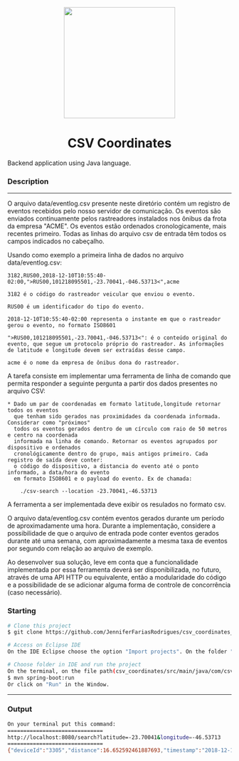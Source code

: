 <p align="center">
 <img src="https://qph.cf2.quoracdn.net/main-qimg-62be9fb6e1d7166e9cbeeed913096752" height="250" width="250">  </p>
 <h1 align="center">CSV Coordinates</h1>
<p align="center">
</p>
Backend application using Java language.

### Description 
---
O arquivo data/eventlog.csv presente neste diretório contém um registro de eventos recebidos
pelo nosso servidor de comunicação. Os eventos são enviados continuamente pelos rastreadores
instalados nos ônibus da frota da empresa "ACME". Os eventos estão ordenados cronologicamente,
mais recentes primeiro. Todas as linhas do arquivo csv de entrada têm todos os campos indicados
no cabeçalho.

Usando como exemplo a primeira linha de dados no arquivo data/eventlog.csv:

	3182,RUS00,2018-12-10T10:55:40-02:00,">RUS00,101218095501,-23.70041,-046.53713<",acme

	3182 é o código do rastreador veicular que enviou o evento.

	RUS00 é um identificador do tipo do evento.

	2018-12-10T10:55:40-02:00 representa o instante em que o rastreador gerou o evento, no formato ISO8601

	">RUS00,101218095501,-23.70041,-046.53713<": é o conteúdo original do evento, que segue um protocolo próprio do rastreador. As informações de latitude e longitude devem ser extraídas desse campo.

	acme é o nome da empresa de ônibus dona do rastreador.

A tarefa consiste em implementar uma ferramenta de linha de comando que permita responder a seguinte pergunta
a partir dos dados presentes no arquivo CSV:

	* Dado um par de coordenadas em formato latitude,longitude retornar todos os eventos
	  que tenham sido gerados nas proximidades da coordenada informada. Considerar como "próximos"
	  todos os eventos gerados dentro de um círculo com raio de 50 metros e centro na coordenada
	  informada na linha de comando. Retornar os eventos agrupados por dispositivo e ordenados
	  cronológicamente dentro do grupo, mais antigos primeiro. Cada registro de saída deve conter:
	  o código do dispositivo, a distancia do evento até o ponto informado, a data/hora do evento
	  em formato ISO8601 e o payload do evento. Ex de chamada:

		./csv-search --location -23.70041,-46.53713
		
A ferramenta a ser implementada deve exibir os resulados no formato csv. 

O arquivo data/eventlog.csv contém eventos gerados durante um período de aproximadamente uma hora.
Durante a implementação, considere a possibilidade de que o arquivo de entrada pode conter eventos
gerados durante até uma semana, com aproximadamente a mesma taxa de eventos por segundo com relação
ao arquivo de exemplo.

Ao desenvolver sua solução, leve em conta que a funcionalidade implementada por essa
ferramenta deverá ser disponibilizada, no futuro, através de uma API HTTP ou equivalente, então a 
modularidade do código e a possibilidade de se adicionar alguma forma de controle de concorrência
(caso necessário).
### Starting
```bash
# Clone this project
$ git clone https://github.com/JenniferFariasRodrigues/csv_coordinates_Java.git

# Access on Eclipse IDE
On the IDE Eclipse choose the option "Import projects". On the folder "General" choose "Existing Projects into workspace" and choose  csv_coordinates_Java folder.

# Choose folder in IDE and run the project
On the terminal, on the file path(csv_coordinates/src/main/java/com/csv_coordinates/csv_coordinates), run the code:
$ mvn spring-boot:run
Or click on "Run" in the Window.


```

---
### Output

```bash
On your terminal put this command:
==============================
http://localhost:8080/search?latitude=-23.70041&longitude=-46.53713
==============================
{"deviceId":"3305","distance":16.652592461887693,"timestamp":"2018-12-10T09:58:00-02:00","payload":{"type":"RUS00","date":"10/12/2018","time":"08:57:59","latitude":-23.70038,"longitude":-46.53697}},{"deviceId":"3305","distance":23.623046541428987,"timestamp":"2018-12-10T09:58:50-02:00","payload":{"type":"RUS00","date":"10/12/2018","time":"08:58:29","latitude":-23.70032,"longitude":-46.53734}},{"deviceId":"3305","distance":23.623046541428987,"timestamp":"2018-12-10T09:58:50-02:00","payload":{"type":"RUS00","date":"10/12/2018","time":"08:58:29","latitude":-23.70032,"longitude":-46.53734}},{"deviceId":"3170","distance":46.9658015506663,"timestamp":"2018-12-10T10:17:50-02:00","payload":{"type":"RAX12","date":"10/12/2018","time":"09:17:34","latitude":-23.70039,"longitude":-46.53759}},{"deviceId":"3166","distance":9.284046196078538,"timestamp":"2018-12-10T10:19:03-02:00","payload":{"type":"RUS00","date":"10/12/2018","time":"09:19:01","latitude":-23.70045,"longitude":-46.53705}},{"deviceId":"3203","distance":48.04841777460559,"timestamp":"2018-12-10T10:30:44-02:00","payload":{"type":"RUS00","date":"10/12/2018","time":"09:30:31","latitude":-23.70038,"longitude":-46.5376}},{"deviceId":"3001","distance":45.21420719231751,"timestamp":"2018-12-10T10:37:06-02:00","payload":{"type":"RAX12","date":"10/12/2018","time":"09:37:02","latitude":-23.70046,"longitude":-46.53757}},{"deviceId":"3203","distance":26.348248804392796,"timestamp":"2018-12-10T10:43:26-02:00","payload":{"type":"RUS00","date":"10/12/2018","time":"09:43:25","latitude":-23.70035,"longitude":-46.53738}},{"deviceId":"3164","distance":49.15331030276093,"timestamp":"2018-12-10T10:54:20-02:00","payload":{"type":"RAX12","date":"10/12/2018","time":"09:54:17","latitude":-23.70037,"longitude":-46.53761}},{"deviceId":"3164","distance":7.874345897394076,"timestamp":"2018-12-10T10:54:32-02:00","payload":{"type":"RUS00","date":"10/12/2018","time":"09:54:31","latitude":-23.70044,"longitude":-46.53706}},{"deviceId":"3182","distance":0.0,"timestamp":"2018-12-10T10:55:40-02:00","payload":{"type":"RUS00","date":"10/12/2018","time":"09:55:01","latitude":-23.70041,"longitude":-46.53713}}



```
